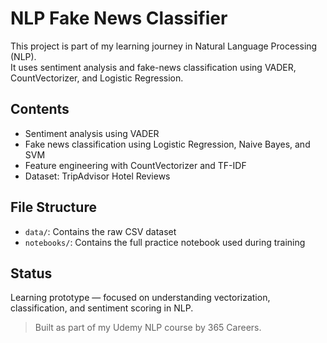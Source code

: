 # NLP Fake News Classifier

This project is part of my learning journey in Natural Language Processing (NLP).  
It uses sentiment analysis and fake-news classification using VADER, CountVectorizer, and Logistic Regression.

## Contents
- Sentiment analysis using VADER
- Fake news classification using Logistic Regression, Naive Bayes, and SVM
- Feature engineering with CountVectorizer and TF-IDF
- Dataset: TripAdvisor Hotel Reviews

## File Structure
- `data/`: Contains the raw CSV dataset
- `notebooks/`: Contains the full practice notebook used during training

## Status
Learning prototype — focused on understanding vectorization, classification, and sentiment scoring in NLP.

> Built as part of my Udemy NLP course by 365 Careers.
